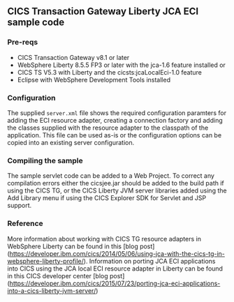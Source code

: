 ## CICS Transaction Gateway Liberty JCA ECI sample code

### Pre-reqs
* CICS Transaction Gateway v8.1 or later
* WebSphere Liberty 8.5.5 FP3 or later with the jca-1.6 feature installed or
* CICS TS V5.3 with Liberty and the cicsts:jcaLocalEci-1.0 feature
* Eclipse with WebSphere Development Tools installed

### Configuration
The supplied `server.xml` file shows the required configuration paramters for adding the ECI resource adapter, 
creating a connection factory and adding the classes supplied with the resource adapter to the classpath of the application. 
This file can be used as-is or the configuration options can be copied into an existing server configuration.

### Compiling the sample
The sample servlet code can be added to a Web Project. To correct any compilation errors either the cicsjee.jar 
should be added to the build path if using the CICS TG, or the CICS Liberty JVM server libraries added using the Add Library
menu if using the CICS Explorer SDK for Servlet and JSP support.


### Reference
More information about working with CICS TG resource adapters in WebSphere Liberty can be found in this [blog post] (https://developer.ibm.com/cics/2014/05/06/using-jca-with-the-cics-tg-in-websphere-liberty-profile/).
Information on porting JCA ECI applications into CICS using the JCA local ECI resource adapter in Liberty can be found in this CICS developer center [blog post] (https://developer.ibm.com/cics/2015/07/23/porting-jca-eci-applications-into-a-cics-liberty-jvm-server/)


